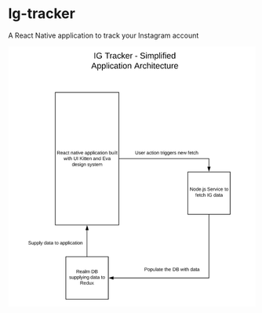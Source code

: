 # Ig-tracker
A React Native application to track your Instagram account

![alt text](https://github.com/rajeshdavidbabu/ig-tracker/blob/main/architecture.simplified.png)
